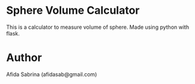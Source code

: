 <h1> Sphere Volume Calculator </h1>
<text> This is a calculator to measure volume of sphere. Made using python with flask.
<h1>Author </h1>
<text> Afida Sabrina (afidasab@gmail.com)
